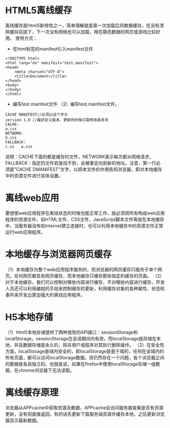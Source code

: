 # HTML5离线缓存
离线缓存是Html5新特性之一，简单理解就是第一次加载后将数据缓存，在没有清除缓存前提下，下一次没有网络也可以加载，用在静态数据的网页或游戏比较好用。
使用方式：
- 在html标签的manifest引入manifest文件
```
<!DOCTYPE html>
<html lang="en" manifest="test.manifest"> 
<head>
    <meta charset="UTF-8">
    <title>Document</title>
</head>
<body>
</body>
</html>
```
- 编写test.mainfest文件
（2）编写test.mainfest文件。
```
CACHE MANIFEST//必须以这个开头
version 1.0 //最好定义版本，更新的时候只需修改版本号
CACHE:
a.css
NETWORK:
b.css
FALLBACK:
c.ss   a.css
```
说明：CACHE下面的都是缓存的文件，NETWORK表示每次都从网络请求，FALLBACK：指定的文件若是找不到，会被重定向到新的地址。注意，第一行必须是”CACHE DMANIFEST”文字，以把本文件的作用告知浏览器，即对本地缓存中的资源文件进行具体设置。

# 离线web应用
要想使web应用程序在离线状态的时候也能正常工作，就必须把所有构成web应用程序的资源文件，如HTML文件、CSS文件、JavaScript脚本文件等放在本地缓存中，当服务器没有和Internet建立连接时，也可以利用本地缓存中的资源文件正常运行web应用程序。

# 本地缓存与浏览器网页缓存
（1）本地缓存为整个web应用程序服务的，而浏览器的网页缓存只服务于单个网页。任何网页都具有网页缓存，而本地缓存只缓存那些指定的缓存的页面。 
（2）对于本地缓存，我们可以控制对哪些内容进行缓存，不对哪些内容进行缓存，开发人员还可以利用编程的手段来控制缓存的更新，利用缓存对象的各种属性、状态和事件来开发出更加强大的离线应用程序。

# H5本地存储
（1）html5本地存储提供了两种类型的API接口：sessionStorage和localStorage。sessionStorage在会话期间内有效，而localStorage就存储在本地，并且数据存储是永久的，除非用户或程序对其执行删除操作。
（2）在安全性方面，localStorage是域内安全的，即localStorage是基于域的，任何在该域内的所有页面，都可以访问localStorage数据。但仍然存在一个问题，各个浏览器之间的数据是各自独立的。也就是说，如果在firefox中使用localStorage存储一组数据，在chrome浏览器下无法读取。

# 离线缓存原理
浏览器从APPcache中获取资源及数据，APPcache会访问服务器查看是否有资源更新，没有则直接返回，有的话先更新下载服务端资源并缓存本地，之后更新浏览器显示最新数据。

